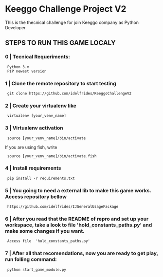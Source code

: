 # Keeggo Challenge Project V2

This is the thecnical challenge for join Keeggo company as Python Developer.

## STEPS TO RUN THIS  GAME LOCALY

### 0 | Tecnical Requeriments:

     Python 3.x
     PIP newest version

### 1 | Clone the remote repository to start testing

     git clone https://github.com/idelfrides/KeeggoChallengeV2

### 2 | Create your virtualenv like

     virtualenv [your_venv_name]

### 3 | Virtualenv activation

     source [your_venv_name]/bin/activate

If you are using fish, write

     source [your_venv_name]/bin/activate.fish


### 4 | Install requirements

     pip install -r requirements.txt


### 5 | You going to need a external lib to make this game works. Access repository bellow

     https://github.com/idelfrides/IJGeneralUsagePackage

### 6 | After you read that the README of repro and set up your workspace, take a look to file 'hold_constants_paths.py' and make some changes if you want.

     Access file  'hold_constants_paths.py'

### 7 | After all that recomendations, now you are ready to get play, run folling command:

     python start_game_module.py
